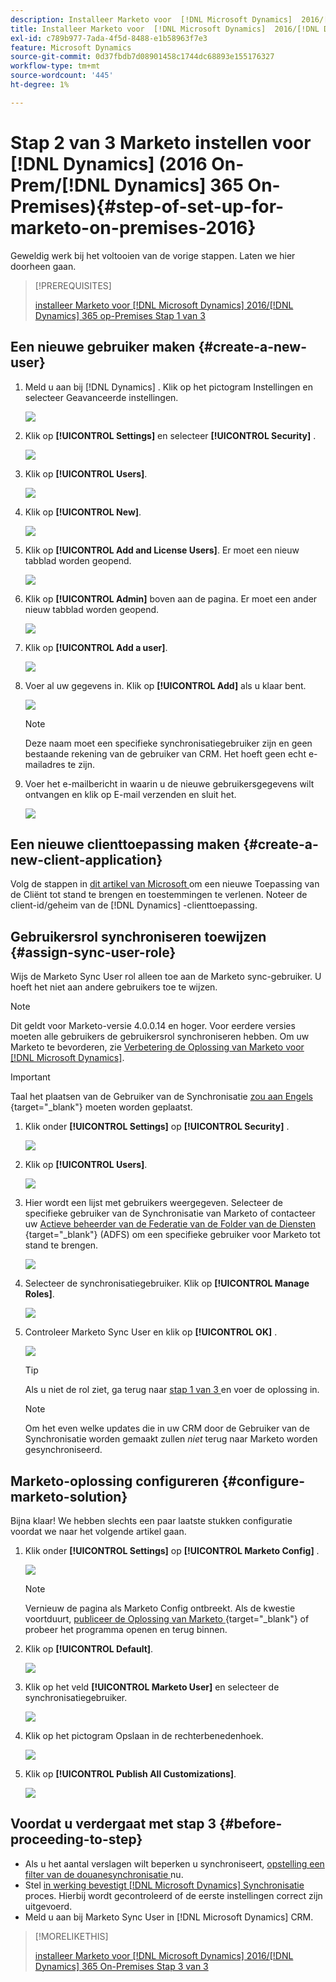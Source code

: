 ```yaml
---
description: Installeer Marketo voor  [!DNL Microsoft Dynamics]  2016/[!DNL Dynamics] 365 On-Premises Stap 2 van 3 - Marketo Docs - de Documentatie van het Product
title: Installeer Marketo voor  [!DNL Microsoft Dynamics]  2016/[!DNL Dynamics] 365 On-Premises Stap 2 van 3
exl-id: c789b977-7ada-4f5d-8488-e1b58963f7e3
feature: Microsoft Dynamics
source-git-commit: 0d37fbdb7d08901458c1744dc68893e155176327
workflow-type: tm+mt
source-wordcount: '445'
ht-degree: 1%

---
```


# Stap 2 van 3 Marketo instellen voor [!DNL Dynamics] (2016 On-Prem/[!DNL Dynamics] 365 On-Premises){#step-of-set-up-for-marketo-on-premises-2016}

Geweldig werk bij het voltooien van de vorige stappen. Laten we hier doorheen gaan.

>[!PREREQUISITES]
>
>[ installeer Marketo voor  [!DNL Microsoft Dynamics]  2016/[!DNL Dynamics] 365 op-Premises Stap 1 van 3 ](/help/marketo/product-docs/crm-sync/microsoft-dynamics-sync/sync-setup/microsoft-dynamics-2016-dynamics-365-on-premises/step-1-of-3-install.md)

## Een nieuwe gebruiker maken {#create-a-new-user}

1. Meld u aan bij [!DNL Dynamics] . Klik op het pictogram Instellingen en selecteer Geavanceerde instellingen.

   ![](assets/step-2-of-3-marketo-on-premises-2016-1.png)

1. Klik op **[!UICONTROL Settings]** en selecteer **[!UICONTROL Security]** .

   ![](assets/step-2-of-3-marketo-on-premises-2016-2.png)

1. Klik op **[!UICONTROL Users]**.

   ![](assets/step-2-of-3-marketo-on-premises-2016-3.png)

1. Klik op **[!UICONTROL New]**.

   ![](assets/step-2-of-3-marketo-on-premises-2016-4.png)

1. Klik op **[!UICONTROL Add and License Users]**. Er moet een nieuw tabblad worden geopend.

   ![](assets/step-2-of-3-marketo-on-premises-2016-5.png)

1. Klik op **[!UICONTROL Admin]** boven aan de pagina. Er moet een ander nieuw tabblad worden geopend.

   ![](assets/step-2-of-3-marketo-on-premises-2016-6.png)

1. Klik op **[!UICONTROL Add a user]**.

   ![](assets/step-2-of-3-marketo-on-premises-2016-7.png)

1. Voer al uw gegevens in. Klik op **[!UICONTROL Add]** als u klaar bent.

   ![](assets/step-2-of-3-marketo-on-premises-2016-8.png)

   >[!NOTE]
   >
   >Deze naam moet een specifieke synchronisatiegebruiker zijn en geen bestaande rekening van de gebruiker van CRM. Het hoeft geen echt e-mailadres te zijn.

1. Voer het e-mailbericht in waarin u de nieuwe gebruikersgegevens wilt ontvangen en klik op E-mail verzenden en sluit het.

   ![](assets/step-2-of-3-marketo-on-premises-2016-9.png)

## Een nieuwe clienttoepassing maken {#create-a-new-client-application}

Volg de stappen in [ dit artikel van Microsoft ](https://docs.microsoft.com/en-us/windows-server/identity/ad-fs/development/enabling-oauth-confidential-clients-with-ad-fs#create-an-application-group-in-ad-fs-2016-or-later) om een nieuwe Toepassing van de Cliënt tot stand te brengen en toestemmingen te verlenen. Noteer de client-id/geheim van de [!DNL Dynamics] -clienttoepassing.

## Gebruikersrol synchroniseren toewijzen {#assign-sync-user-role}

Wijs de Marketo Sync User rol alleen toe aan de Marketo sync-gebruiker. U hoeft het niet aan andere gebruikers toe te wijzen.

>[!NOTE]
>
>Dit geldt voor Marketo-versie 4.0.0.14 en hoger. Voor eerdere versies moeten alle gebruikers de gebruikersrol synchroniseren hebben. Om uw Marketo te bevorderen, zie [ Verbetering de Oplossing van Marketo voor  [!DNL Microsoft Dynamics]](/help/marketo/product-docs/crm-sync/microsoft-dynamics-sync/sync-setup/update-the-marketo-solution-for-microsoft-dynamics.md).

>[!IMPORTANT]
>
>Taal het plaatsen van de Gebruiker van de Synchronisatie [ zou aan Engels ](https://learn.microsoft.com/en-us/power-platform/admin/enable-languages){target="_blank"} moeten worden geplaatst.

1. Klik onder **[!UICONTROL Settings]** op **[!UICONTROL Security]** .

   ![](assets/assign1.png)

1. Klik op **[!UICONTROL Users]**.

   ![](assets/assign2.png)

1. Hier wordt een lijst met gebruikers weergegeven. Selecteer de specifieke gebruiker van de Synchronisatie van Marketo of contacteer uw [ Actieve beheerder van de Federatie van de Folder van de Diensten ](https://msdn.microsoft.com/en-us/library/bb897402.aspx){target="_blank"} (ADFS) om een specifieke gebruiker voor Marketo tot stand te brengen.

   ![](assets/image2015-3-26-10-3a39-3a35.png)

1. Selecteer de synchronisatiegebruiker. Klik op **[!UICONTROL Manage Roles]**.

   ![](assets/assign4.png)

1. Controleer Marketo Sync User en klik op **[!UICONTROL OK]** .

   ![](assets/assign5.png)

   >[!TIP]
   >
   >Als u niet de rol ziet, ga terug naar [ stap 1 van 3 ](/help/marketo/product-docs/crm-sync/microsoft-dynamics-sync/sync-setup/microsoft-dynamics-2016-dynamics-365-on-premises/step-1-of-3-install.md) en voer de oplossing in.

   >[!NOTE]
   >
   >Om het even welke updates die in uw CRM door de Gebruiker van de Synchronisatie worden gemaakt zullen _niet_ terug naar Marketo worden gesynchroniseerd.

## Marketo-oplossing configureren {#configure-marketo-solution}

Bijna klaar! We hebben slechts een paar laatste stukken configuratie voordat we naar het volgende artikel gaan.

1. Klik onder **[!UICONTROL Settings]** op **[!UICONTROL Marketo Config]** .

   ![](assets/configure1.png)

   >[!NOTE]
   >
   >Vernieuw de pagina als Marketo Config ontbreekt. Als de kwestie voortduurt, [ publiceer de Oplossing van Marketo ](/help/marketo/product-docs/crm-sync/microsoft-dynamics-sync/sync-setup/microsoft-dynamics-2016-dynamics-365-on-premises/step-1-of-3-install.md){target="_blank"} of probeer het programma openen en terug binnen.

1. Klik op **[!UICONTROL Default]**.

   ![](assets/configure2.png)

1. Klik op het veld **[!UICONTROL Marketo User]** en selecteer de synchronisatiegebruiker.

   ![](assets/configure3.png)

1. Klik op het pictogram Opslaan in de rechterbenedenhoek.

   ![](assets/configure4.png)

1. Klik op **[!UICONTROL Publish All Customizations]**.

   ![](assets/publish-all-customizations1.png)

## Voordat u verdergaat met stap 3 {#before-proceeding-to-step}

* Als u het aantal verslagen wilt beperken u synchroniseert, [ opstelling een filter van de douanesynchronisatie ](/help/marketo/product-docs/crm-sync/microsoft-dynamics-sync/create-a-custom-dynamics-sync-filter.md) nu.
* Stel [ in werking bevestigt  [!DNL Microsoft Dynamics]  Synchronisatie ](/help/marketo/product-docs/crm-sync/microsoft-dynamics-sync/sync-setup/validate-microsoft-dynamics-sync.md) proces. Hierbij wordt gecontroleerd of de eerste instellingen correct zijn uitgevoerd.
* Meld u aan bij Marketo Sync User in [!DNL Microsoft Dynamics] CRM.

>[!MORELIKETHIS]
>
>[ installeer Marketo voor  [!DNL Microsoft Dynamics]  2016/[!DNL Dynamics] 365 On-Premises Stap 3 van 3 ](/help/marketo/product-docs/crm-sync/microsoft-dynamics-sync/sync-setup/microsoft-dynamics-2016-dynamics-365-on-premises/step-3-of-3-connect.md)
